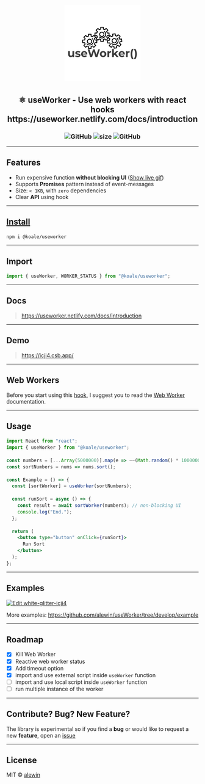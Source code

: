 <h1 align="center">
  <br>
   <img src="logo.png" alt="ShopFully International Group" title="useWorker() Use web workers with react hook" />
  <br>
</h1>

<h2 align="center">
  ⚛️ useWorker - Use web workers with react hooks
  <BR>
  https://useworker.netlify.com/docs/introduction
</h2>

<h3 align="center">
  <img alt="GitHub" src="https://img.shields.io/npm/dm/@koale/useworker">
  <img alt="size" src="https://img.shields.io/bundlephobia/minzip/@koale/useworker/2.0.6">
  <img alt="GitHub" src="https://img.shields.io/npm/l/@koale/useworker">
</h3>

---

## Features

- Run expensive function **without blocking UI** ([Show live gif](https://github.com/alewin/useWorker/issues/2))
- Supports **Promises** pattern instead of event-messages
- Size: `< 1KB`, with `zero` dependencies
- Clear **API** using hook

---

## [Install](https://www.npmjs.com/package/@koale/useworker)

```bash
npm i @koale/useworker
```

---

## Import

```jsx
import { useWorker, WORKER_STATUS } from "@koale/useworker";
```

---

## Docs

> https://useworker.netlify.com/docs/introduction

---

## Demo

> https://icji4.csb.app/

---

## Web Workers

Before you start using this [hook](https://www.npmjs.com/package/@koale/useworker), I suggest you to read the [Web Worker](https://developer.mozilla.org/en-US/docs/Web/API/Web_Workers_API/Using_web_workers) documentation.

---

## Usage

```jsx
import React from "react";
import { useWorker } from "@koale/useworker";

const numbers = [...Array(5000000)].map(e => ~~(Math.random() * 1000000));
const sortNumbers = nums => nums.sort();

const Example = () => {
  const [sortWorker] = useWorker(sortNumbers);

  const runSort = async () => {
    const result = await sortWorker(numbers); // non-blocking UI
    console.log("End.");
  };

  return (
    <button type="button" onClick={runSort}>
      Run Sort
    </button>
  );
};

```

---

## Examples

[![Edit white-glitter-icji4](https://codesandbox.io/static/img/play-codesandbox.svg)](https://codesandbox.io/s/white-glitter-icji4?fontsize=14&hidenavigation=1&theme=dark)

More examples: https://github.com/alewin/useWorker/tree/develop/example

---

## Roadmap

- [x] Kill Web Worker
- [x] Reactive web worker status
- [x] Add timeout option
- [x] import and use external script inside `useWorker` function
- [ ] import and use local script inside `useWorker` function
- [ ] run multiple instance of the worker

---

## Contribute? Bug? New Feature?

The library is experimental so if you find a **bug** or would like to request a new **feature**, open an [issue](https://github.com/alewin/useWorker/issues/new)

---

## License

MIT © [alewin](https://github.com/alewin)
